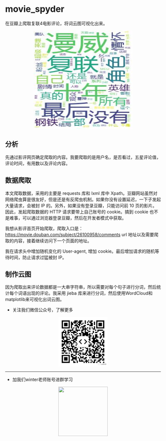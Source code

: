 # movie_spyder
在豆瓣上爬取复联4电影评论，将词云图可视化出来。

<div align="center">
<img src="./f2.jpg" height="320" width="320" >
</div>



## 分析
先通过影评网页确定爬取的内容。我要爬取的是用户名，是否看过，五星评论值，评论时间，有用数以及评论内容。

## 数据爬取
本文爬取数据，采用的主要是 requests 库和 lxml 库中 Xpath。豆瓣网站虽然对网络爬虫算是很友好，但是还是有反爬虫机制。如果你没有设置延迟，一下子发起大量请求，会被封 IP 的。另外，如果没有登录豆瓣，只能访问前 10 页的影片。因此，发起爬取数据的 HTTP 请求要带上自己账号的 cookie。搞到 cookie 也不是难事，可以通过浏览器登录豆瓣，然后在开发者模式中获取。

我想从影评首页开始爬取，爬取入口是：https://movie.douban.com/subject/26100958/comments
url 地址以及需要爬取的内容，接着继续访问下一个页面的地址。

我在请求头中增加随机变化的 User-agent, 增加 cookie。最后增加请求的随机等待时间，防止请求过猛被封 IP。

## 制作云图
因为爬取出来评论数据都是一大串字符串，所以需要对每个句子进行分词，然后统计每个词语出现的评论。我采用 jieba 库来进行分词，然后使用WordCloud和matplotlib来可视化出词云图。



*  关注我们微信公众号，了解更多
<div align="center">
<img src="https://raw.githubusercontent.com/lidabing/AirView/master/WechatIMG1.jpeg" height="160" width="160" >
</div>

---
*  加我们winter老师账号进群学习
<div align="center">
<img src="https://raw.githubusercontent.com/binaryacademy/tf-pose-estimation/master/winter.jpeg" height="160" width="160" >
</div>

